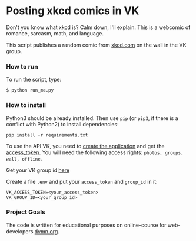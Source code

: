# Posting xkcd comics in VK

Don't you know what xkcd is? Calm down, I'll explain. This is a webcomic of romance,
sarcasm, math, and language.

This script publishes a random comic from [xkcd.com](https://xkcd.com/) on the wall in the VK group.

### How to run

To run the script, type:
```
$ python run_me.py
```

### How to install

Python3 should be already installed. 
Then use `pip` (or `pip3`, if there is a conflict with Python2) to install dependencies:
```
pip install -r requirements.txt
```


To use the API VK, you need to [create the application](https://vk.com/editapp?act=create) and get the [access_token](https://vk.com/dev/implicit_flow_user).
You will need the following access rights:  `photos, groups, wall, offline`.

Get your VK group id [here](https://regvk.com/id/)

Create a file `.env` and put your `access_token` and `group_id` in it:
```
VK_ACCESS_TOKEN=<your_access_token>
VK_GROUP_ID=<your_group_id>
```

### Project Goals

The code is written for educational purposes on online-course for web-developers [dvmn.org](https://dvmn.org/).